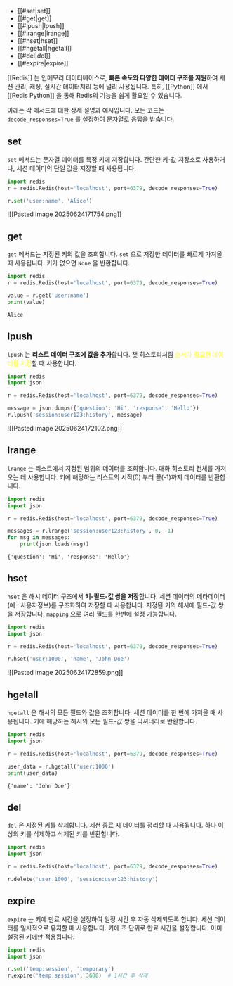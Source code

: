 - [[#set|set]]
- [[#get|get]]
- [[#lpush|lpush]]
- [[#lrange|lrange]]
- [[#hset|hset]]
- [[#hgetall|hgetall]]
- [[#del|del]]
- [[#expire|expire]]



[[Redis]] 는 인메모리 데이터베이스로, **빠른 속도와 다양한 데이터 구조를 지원**하여 세션 관리, 캐싱, 실시간 데이터처리 등에 널리 사용됩니다. 특히, [[Python]] 에서 [[Redis Python]] 을 통해 Redis의 기능을 쉽게 활요알 수 있습니다.

아래는 각 메서드에 대한 상세 설명과 예시입니다. 모든 코드는 `decode_responses=True` 를 설정하여 문자열로 응답을 받습니다.

## set

`set` 메서드는 문자열 데이터를 특정 키에 저장합니다. 간단한 키-값 저장소로 사용하거나, 세션 데이터의 단일 값을 저장할 때 사용됩니다.

```python
import redis
r = redis.Redis(host='localhost', port=6379, decode_responses=True)

r.set('user:name', 'Alice')
```

![[Pasted image 20250624171754.png]]

## get

`get` 메서드는 지정된 키의 값을 조회합니다. `set` 으로 저장한 데이터를 빠르게 가져올 때 사용됩니다.
키가 없으면 `None` 을 반환합니다.

```python
import redis
r = redis.Redis(host='localhost', port=6379, decode_responses=True)

value = r.get('user:name')
print(value)
```

```
Alice
```

## lpush

`lpush` 는 **리스트 데이터 구조에 값을 추가**합니다. 챗 히스토리처럼 <font color="#ffff00">순서가 중요한 데이터를 저장</font>할 때 사용합니다. 

```python
import redis
import json

r = redis.Redis(host='localhost', port=6379, decode_responses=True)

message = json.dumps({'question': 'Hi', 'response': 'Hello'})
r.lpush('session:user123:history', message)
```

![[Pasted image 20250624172102.png]]

## lrange

`lrange` 는 리스트에서 지정된 범위의 데이터를 조회합니다. 대화 히스토리 전체를 가져오는 데 사용합니다.
키에 해당하는 리스트의 시작(0) 부터 끝(-1)까지 데이터를 반환합니다.

```python
import redis
import json

r = redis.Redis(host='localhost', port=6379, decode_responses=True)

messages = r.lrange('session:user123:history', 0, -1)
for msg in messages:
    print(json.loads(msg))
```

```
{'question': 'Hi', 'response': 'Hello'}
```


## hset

`hset` 은 해시 데이터 구조에서 **키-필드-값 쌍을 저장**합니다. 세션 데이터의 메타데이터(예 : 사용자정보)를 구조화하여 저장할 때 사용합니다.
지정된 키의 해시에 필드-값 쌍을 저장합니다. `mapping` 으로 여러 필드를 한번에 설정 가능합니다.

```python
import redis
import json

r = redis.Redis(host='localhost', port=6379, decode_responses=True)

r.hset('user:1000', 'name', 'John Doe')
```

![[Pasted image 20250624172859.png]]

## hgetall

`hgetall` 은 해시의 모든 필드와 값을 조회합니다. 세션 데이터를 한 번에 가져올 때 사용됩니다.
키에 해당하는 해시의 모든 필드-값 쌍을 딕셔너리로 반환합니다.

```python
import redis
import json

r = redis.Redis(host='localhost', port=6379, decode_responses=True)

user_data = r.hgetall('user:1000')
print(user_data)
```

```
{'name': 'John Doe'}
```

## del

`del` 은 지정된 키를 삭제합니다. 세션 종료 시 데이터를 정리할 때 사용됩니다.
하나 이상의 키를 삭제하고 삭제된 키를 반환합니다.

```python
import redis
import json

r = redis.Redis(host='localhost', port=6379, decode_responses=True)

r.delete('user:1000', 'session:user123:history')
```

## expire

`expire` 는 키에 만료 시간을 설정하여 일정 시간 후 자동 삭제되도록 합니다. 세션 데이터를 일시적으로 유지할 때 사용합니다.
키에 초 단위로 만료 시간을 설정합니다. 이미 설정된 키에만 적용됩니다.

```python
import redis
import json

r.set('temp:session', 'temporary')
r.expire('temp:session', 3600)  # 1시간 후 삭제
```

